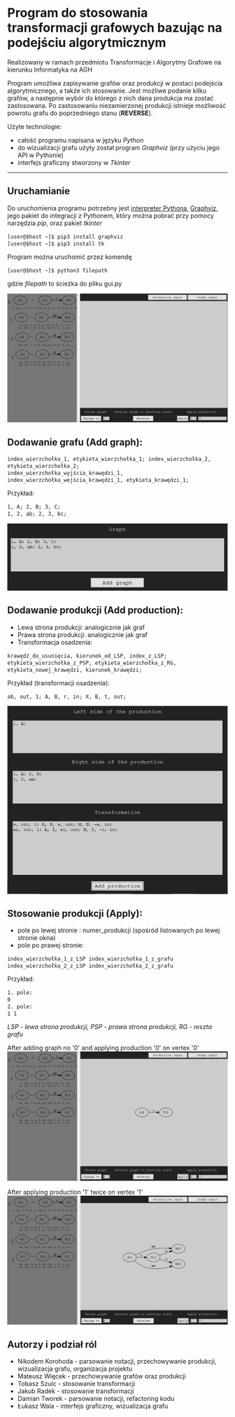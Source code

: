 # Program do stosowania transformacji grafowych bazując na podejściu algorytmicznym
Realizowany w ramach przedmiotu Transformacje i Algorytmy Grafowe na kierunku Informatyka na AGH

Program umożliwa zapisywanie grafów oraz produkcji w postaci podejścia algorytmicznego, a także ich stosowanie. 
Jest możliwe podanie kilku grafów, a następnie wybór do którego z nich dana produkcja ma zostać zastosowana.
Po zastosowaniu niezamierzonej produkcji istnieje możliwość powrotu grafu do poprzedniego stanu (**REVERSE**).

Użyte technologie:
- całość programu napisana w języku *Python*
- do wizualizacji grafu użyty został program *Graphviz* (przy użyciu jego API w Pythonie)
- interfejs graficzny stworzony w *Tkinter*

---
## Uruchamianie
Do uruchomienia programu potrzebny jest [interpreter Pythona](https://www.python.org/downloads/), [Graphviz](https://graphviz.org/download/), jego pakiet do integracji z Pythonem, który można pobrać przy pomocy narzędzia *pip*, oraz pakiet *tkinter*
```
[user@$host ~]$ pip3 install graphviz
[user@$host ~]$ pip3 install tk
```
Program można uruchomić przez komendę
```
[user@$host ~]$ python3 filepath
```
gdzie _filepath_ to ścieżka do pliku gui.py

<img src="./images/starting_window.png" style="zoom:100%;" />

## Dodawanie grafu (**Add graph**):
```
index_wierzchołka_1, etykieta_wierzchołka_1; index_wierzchołka_2, etykieta_wierzchołka_2;
index_wierzchołka_wyjścia_krawędzi_1, index_wierzchołka_wejścia_krawędzi_1, etykieta_krawędzi_1;
```

Przykład:
```
1, A; 2, B; 3, C;
1, 2, ab; 2, 3, bc;
```

<img src="./images/add_graph.png" style="zoom:100%;" />

## Dodawanie produkcji (**Add production**):
- Lewa strona produkcji: analogicznie jak graf
- Prawa strona produkcji: analogicznie jak graf
- Transformacja osadzenia:
```
krawędź_do_usunięcia, kierunek_od_LSP, index_z_LSP; etykieta_wierzchołka_z_PSP, etykieta_wierzchołka_z_RG, etykieta_nowej_krawędzi, kierunek_krawędzi;
```

Przykład (transformacji osadzenia):
```
ab, out, 1; A, B, r, in; X, B, t, out;
```

<img src="./images/add_production.png" style="zoom:100%;" />

## Stosowanie produkcji (**Apply**):
- pole po lewej stronie :
numer_produkcji (spośród listowanych po lewej stronie okna)
- pole po prawej stronie:
```
index_wierzchołka_1_z_LSP index_wierzchołka_1_z_grafu index_wierzchołka_2_z_LSP index_wierzchołka_2_z_grafu
```

Przykład:
```
1. pole:
0
2. pole:
1 1
```

*LSP - lewa strona produkcji, PSP - prawa strona produkcji, RG - reszta grafu*

After adding graph no '0' and applying production '0' on vertex '0'
<img src="./images/first_graph.png" style="zoom:100%;"/>

After applying production '1' twice on vertex '1'
<img src="./images/improved_graph.png" style="zoom:100%;" />

## Autorzy i podział ról
- Nikodem Korohoda - parsowanie notacji, przechowywanie produkcji, wizualizacja grafu, organizacja projektu
- Mateusz Więcek - przechowywanie grafów oraz produkcji
- Tobasz Szulc - stosowanie transformacji
- Jakub Radek - stosowanie transformacji
- Damian Tworek - parsowanie notacji, refactoring kodu
- Łukasz Wala - interfejs graficzny, wizualizacja grafu
